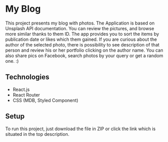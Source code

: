 # My Blog

This project presents my blog with photos. The Application is based on Unsplash API documentation. You can review the pictures, and browse more similar thanks to them ID. The app provides you to sort the items by publication date or likes which them gained. If you are curious about the author of the selected photo, there is possibility to see description of that person and review his or her portfolio clicking on the author name. You can also share pics on Facebook, search photos by your query or get a random one. :)

## Technologies

- React.js
- React Router
- CSS (MDB, Styled Component)

## Setup

To run this project, just download the file in ZIP or click the link which is situated in the top description.

